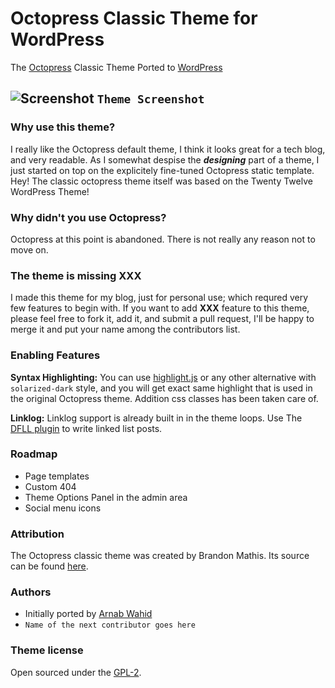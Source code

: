 # Octopress Classic Theme for WordPress
The [Octopress](https://github.com/imathis/octopress) Classic Theme Ported to [WordPress](https://wordpress.org/)

![Screenshot](https://raw.githubusercontent.com/arnabwahid/octopress/master/screenshot.png)
`Theme Screenshot`
---

### Why use this theme?
I really like the Octopress default theme, I think it looks great for a tech blog, and very readable. As I somewhat despise the ___designing___ part of a theme, I just started on top on the explicitely fine-tuned Octopress static template. Hey! The classic octopress theme itself was based on the Twenty Twelve WordPress Theme!

### Why didn't you use Octopress?
Octopress at this point is abandoned. There is not really any reason not to move on.

### The theme is missing XXX
I made this theme for my blog, just for personal use; which requred very few features to begin with. If you want to add __XXX__ feature to this theme, please feel free to fork it, add it, and submit a pull request, I'll be happy to merge it and put your name among the contributors list.

### Enabling Features

__Syntax Highlighting:__ You can use [highlight.js](https://highlightjs.org/) or any other alternative with `solarized-dark` style, and you will get exact same highlight that is used in the original Octopress theme. Addition css classes has been taken care of.

__Linklog:__ Linklog support is already built in in the theme loops. Use The [DFLL plugin](https://wordpress.org/plugins/daring-fireball-linked-list/) to write linked list posts.

### Roadmap
- Page templates
- Custom 404
- Theme Options Panel in the admin area
- Social menu icons

### Attribution
The Octopress classic theme was created by Brandon Mathis. Its source can be found [here](https://github.com/octopress/classic-theme).

### Authors
 - Initially ported by [Arnab Wahid](https://github.com/arnabwahid/)
 -  `Name of the next contributor goes here`

### Theme license
Open sourced under the [GPL-2](https://www.gnu.org/licenses/gpl-2.0.txt).
